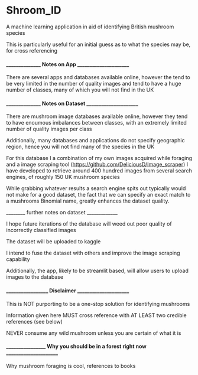 # Shroom_ID


A machine learning application in aid of identifying British mushroom species


This is particularly useful for an initial guess as to what the species may be, for cross referencing


#### ______________ Notes on App _____________________


There are several apps and databases available online, 
however the tend to be very limited in the number of quality images and tend to have a huge number of classes, 
many of which you will not find in the UK


#### ______________ Notes on Dataset _____________________

There are mushroom image databases available online, however they tend to have enoumous imbalances between classes, 
with an extremely limited number of quality images per class

Additionally, many databases and applications do not specify geographic region, hence you will not find many of the species in the UK

For this database I a combination of my own images acquired while foraging and a image scraping tool (https://github.com/DeliciousD/Image_scraper) 
I have developed to retrieve around 400 hundred images from several search engines, of roughly 150 UK mushroom species

While grabbing whatever results a search engine spits out typically would not make for a good dataset, the fact that we can specify an exact match to a mushrooms Binomial name, greatly enhances the dataset quality.

________ further notes on dataset _____________

I hope future iterations of the database will weed out poor quality of incorrectly classified images

The dataset will be uploaded to kaggle

I intend to fuse the dataset with others and improve the image scraping capability

Additionally, the app, likely to be streamlit based, will allow users to upload images to the database


#### _________________ Disclaimer _____________________

This is NOT purporting to be a one-stop solution for identifying mushrooms

Information given here MUST cross reference with AT LEAST two credible references (see below)

NEVER consume any wild mushroom unless you are certain of what it is


#### ________________ Why you should be in a forest right now _____________________

Why mushroom foraging is cool, references to books
